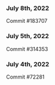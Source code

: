 ### July 8th, 2022

Commit #183707

### July 5th, 2022

Commit #314353


### July 4th, 2022

Commit #72281
